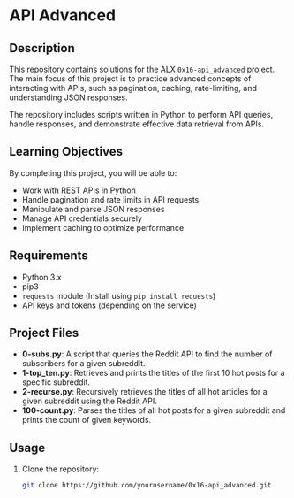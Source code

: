 # API Advanced

## Description

This repository contains solutions for the ALX `0x16-api_advanced` project. The main focus of this project is to practice advanced concepts of interacting with APIs, such as pagination, caching, rate-limiting, and understanding JSON responses.

The repository includes scripts written in Python to perform API queries, handle responses, and demonstrate effective data retrieval from APIs.

## Learning Objectives

By completing this project, you will be able to:
- Work with REST APIs in Python
- Handle pagination and rate limits in API requests
- Manipulate and parse JSON responses
- Manage API credentials securely
- Implement caching to optimize performance

## Requirements

- Python 3.x
- pip3
- `requests` module (Install using `pip install requests`)
- API keys and tokens (depending on the service)

## Project Files

- **0-subs.py**: A script that queries the Reddit API to find the number of subscribers for a given subreddit.
- **1-top_ten.py**: Retrieves and prints the titles of the first 10 hot posts for a specific subreddit.
- **2-recurse.py**: Recursively retrieves the titles of all hot articles for a given subreddit using the Reddit API.
- **100-count.py**: Parses the titles of all hot posts for a given subreddit and prints the count of given keywords.

## Usage

1. Clone the repository:
   ```bash
   git clone https://github.com/yourusername/0x16-api_advanced.git

